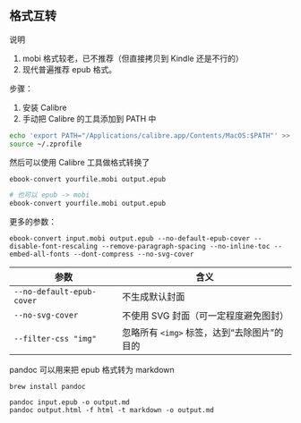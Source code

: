 

## 格式互转

说明
1. mobi 格式较老，已不推荐（但直接拷贝到 Kindle 还是不行的）
2. 现代普遍推荐 epub 格式。

步骤：
1. 安装 Calibre
2. 手动把 Calibre 的工具添加到 PATH 中

```bash
echo 'export PATH="/Applications/calibre.app/Contents/MacOS:$PATH"' >> ~/.zprofile
source ~/.zprofile
```

然后可以使用 Calibre 工具做格式转换了
```sh
ebook-convert yourfile.mobi output.epub

# 也可以 epub -> mobi
ebook-convert yourfile.mobi output.epub
```

更多的参数：
```
ebook-convert input.mobi output.epub --no-default-epub-cover --disable-font-rescaling --remove-paragraph-spacing --no-inline-toc --embed-all-fonts --dont-compress --no-svg-cover
```

| 参数                        | 含义                                       |
| ------------------------- | ---------------------------------------- |
| `--no-default-epub-cover` | 不生成默认封面                                  |
| `--no-svg-cover`          | 不使用 SVG 封面（可一定程度避免图封）                    |
| `--filter-css "img"`      | 忽略所有 `<img>` 标签，达到“去除图片”的目的 |



pandoc 可以用来把 epub 格式转为 markdown
```
brew install pandoc

pandoc input.epub -o output.md
pandoc output.html -f html -t markdown -o output.md
```